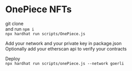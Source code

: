 # OnePiece NFTs

git clone \
and run `npm i`\
`npx hardhat run scripts/OnePiece.js`

Add your network and your private key in package.json\
Optionally add your etherscan api to verify your contracts

Deploy\
`npx hardhat run scripts/onePiece.js --network goerli`
